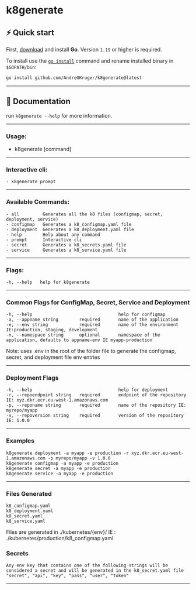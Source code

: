 # k8generate
## ⚡️ Quick start

First, [download](https://golang.org/dl/) and install **Go**. Version `1.19` or higher is required.

To install use the [`go install`](https://golang.org/cmd/go/#hdr-Compile_and_install_packages_and_dependencies) command and rename installed binary in `$GOPATH/bin`:

```bash
go install github.com/AndreGKruger/k8generate@latest
```
---

## 📖 Documentation
run `k8generate --help` for more information.

---
### Usage:
  - k8generate [command]

---

### Interactive cli:
    - k8generate prompt

---

### Available Commands:
    - all         Generates all the k8 files (configmap, secret, deployment, service)    
    - configmap   Generates a k8_configmap.yaml file
    - deployment  Generates a k8_deployment.yaml file
    - help        Help about any command
    - prompt      Interactive cli
    - secret      Generates a k8_secrets.yaml file
    - service     Generates a k8_service.yaml file
---

### Flags:
    -h, --help   help for k8generate
---

### Common Flags for ConfigMap, Secret, Service and Deployment
    -h, --help                                 help for configmap
    -a, --appname string        required       name of the application
    -e, --env string            required       name of the environment IE:production, staging, development    
    -n, --namespace string      optional       namespace of the application, defaults to appname-env IE myapp-production
Note:
    uses .env in the root of the folder file to generate the configmap, secret, and deployment file env entries

---

### Deployment Flags
    -h, --help                                 help for deployment
    -r, --repoendpoint string   required       endpoint of the repository IE: xyz.dkr.ecr.eu-west-1.amazonaws.com
    -p, --reponame string       required       name of the repository IE: myrepo/myapp
    -v, --repoversion string    required       version of the repository IE: 1.0.0
---

### Examples
    k8generate deployment -a myapp -e production -r xyz.dkr.ecr.eu-west-1.amazonaws.com -p myrepo/myapp -v 1.0.0
    k8generate configmap -a myapp -e production
    k8generate secret -a myapp -e production
    k8generate service -a myapp -e production
---

### Files Generated
    k8_configmap.yaml
    k8_deployment.yaml
    k8_secret.yaml
    k8_service.yaml
Files are generated in ./kubernetes/{env}/ IE : ./kubernetes/production/k8_configmap.yaml

### Secrets 
    Any env key that contains one of the following strings will be considered a secret and will be generated in the k8_secret.yaml file
    "secret", "api", "key", "pass", "user", "token"

---